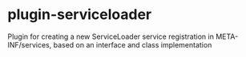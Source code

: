 plugin-serviceloader
====================

Plugin for creating a new ServiceLoader service registration in META-INF/services, based on an interface and class implementation
